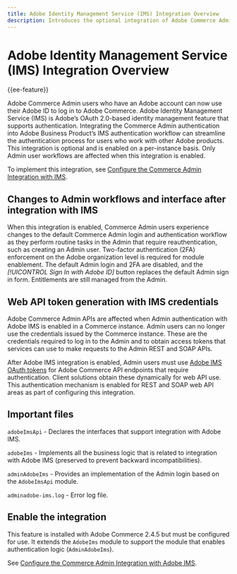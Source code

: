 ```yaml
---
title: Adobe Identity Management Service (IMS) Integration Overview
description: Introduces the optional integration of Adobe Commerce Admin login with Adobe IMS
---
```

# Adobe Identity Management Service (IMS) Integration Overview

{{ee-feature}}

Adobe Commerce Admin users who have an Adobe account can now use their Adobe ID to log in to Adobe Commerce. Adobe Identity Management Service (IMS) is Adobe’s OAuth 2.0-based identity management feature that supports authentication. Integrating the Commerce Admin authentication into Adobe Business Product’s IMS authentication workflow can streamline the authentication process for users who work with other Adobe products. This integration is optional and is enabled on a per-instance basis. Only Admin user workflows are affected when this integration is enabled. 

To implement this integration, see [Configure the Commerce Admin Integration with IMS](./adobe-ims-config.md).

## Changes to Admin workflows and interface after integration with IMS

When this integration is enabled, Commerce Admin users experience changes to the default Commerce Admin login and authentication workflow as they perform routine tasks in the Admin that require reauthentication, such as creating an Admin user. Two-factor authentication (2FA) enforcement on the Adobe organization level is required for module enablement. The default Admin login and 2FA are disabled, and the _[!UICONTROL Sign In with Adobe ID]_ button replaces the default Admin sign in form. Entitlements are still managed from the Admin.

## Web API token generation with IMS credentials

Adobe Commerce Admin APIs are affected when Admin authentication with Adobe IMS is enabled in a Commerce instance. Admin users can no longer use the credentials issued by the Commerce instance. These are the credentials required to log in to the Admin and to obtain access tokens that services can use to make requests to the Admin REST and SOAP APIs. 

After Adobe IMS integration is enabled, Admin users must use [Adobe IMS OAuth tokens](https://developer.adobe.com/developer-console/docs/guides/authentication/OAuthIntegration/) for Adobe Commerce API endpoints that require authentication. Client solutions obtain these dynamically for web API use. This authentication mechanism is enabled for REST and SOAP web API areas as part of configuring this integration.

## Important files

`adobeImsApi` - Declares the interfaces that support integration with Adobe IMS.

`adobeIms` - Implements all the business logic that is related to integration with Adobe IMS (preserved to prevent backward incompatibilities).

`adminAdobeIms` - Provides an implementation of the Admin login based on the `AdobeImsApi` module.

`adminadobe-ims.log` - Error log file.

## Enable the integration

This feature is installed with Adobe Commerce 2.4.5 but must be configured for use. It extends the `AdobeIms` module to support the module that enables authentication logic (`AdminAdobeIms`).

See [Configure the Commerce Admin Integration with Adobe IMS](./adobe-ims-config.md).
